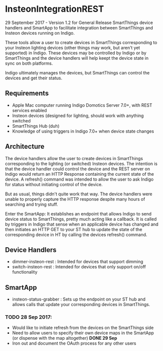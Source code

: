 # InsteonIntegrationREST

29 September 2017 - Version 1.2 for General Release
SmartThings device handlers and SmartApp to facilitate integration between SmartThings and Insteon devices running on Indigo.

These tools allow a user to create devices in SmartThings corresponding to your Insteon lighting devices 
(other things may work, but aren't yet supported) in Indigo.  These devices may be controlled by Indigo or by 
SmartThings and the device handlers will help keept the device state in sync on both platforms.

Indigo ultimately manages the devices, but SmartThings can control the devices and get their status. 

## Requirements

* Apple Mac computer running Indigo Domotics Server 7.0+, with REST services enabled
* Insteon devices (designed for lighting, should work with anything switched
* SmartThings Hub (duh)
* Knowledge of using triggers in Indigo 7.0+ when device state changes
 
## Architecture

The device handlers allow the user to create devices in SmartThings corresponding to the lighting (or switched) 
Insteon devices.  The intention is that the device handler could control the device and the REST server on Indigo
would return an HTTP Response containing the current state of the device.  A refresh() command was intended to allow the user to ask Indigo for status without initiating control of the device.

But as usual, things didn't quite work that way.  The device handlers were unable to properly capture the HTTP response despite many hours of searching and trying stuff.

Enter the SmartApp:  It establishes an endpoint that allows Indigo to send device status to SmartThings, pretty much acting like a callback.  It is called by triggers in Indigo that sense when an applicable device has changed and then 
initiates an HTTP GET to your ST hub to update the state of the corresponding device in HT by calling the devices refresh() command.

## Device Handlers

* dimmer-insteon-rest : Intended for devices that support dimming
* switch-insteon-rest : Intended for devices that only support on/off functionality

## SmartApp

* insteon-status-grabber : Sets up the endpoint on your ST hub and allows calls that update your corresponding
devices in SmartThings.

### TODO 28 Sep 2017:

* Would like to initiate refresh from the devices on the SmartThings side
* Need to allow users to specify their own device maps in the SmartApp (or dispense with the map altogether) **DONE 29 Sep**
* Iron out and document the OAuth process for any other users
